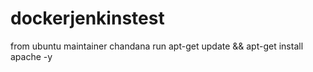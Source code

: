 # dockerjenkinstest
from ubuntu
maintainer chandana
run apt-get update && apt-get install apache -y
